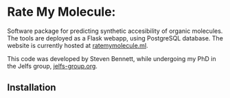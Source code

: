 # Rate My Molecule:

Software package for predicting synthetic accesibility of organic molecules. The tools are deployed as a Flask webapp, using PostgreSQL database. The website is currently hosted at [ratemymolecule.ml](wwww.ratemymolecule.ml).

This code was developed by Steven Bennett, while undergoing my PhD in the Jelfs group, [jelfs-group.org](http://www.jelfs-group.org/).

## Installation
